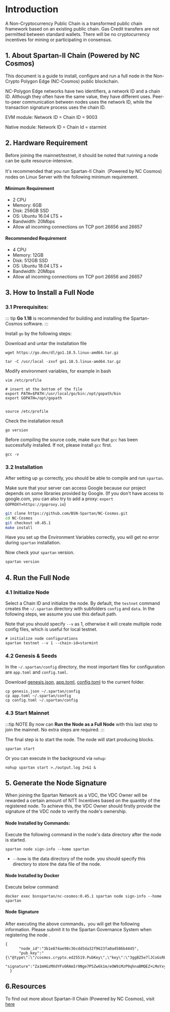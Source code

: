 

# Introduction

A Non-Cryptocurrency Public Chain is a transformed public chain framework based on an existing public chain. Gas Credit transfers are not permitted between standard wallets. There will be no cryptocurrency incentives for mining or participating in consensus.

## 1. About Spartan-II Chain (Powered by NC Cosmos)

This document is a guide to install, configure and run a full node in the Non-Crypto Polygon Edge (NC-Cosmos) public blockchain.

NC-Polygon Edge networks have two identifiers, a network ID and a chain ID. Although they often have the same value, they have different uses. Peer-to-peer communication between nodes uses the network ID, while the transaction signature process uses the chain ID.

EVM module:  Network ID = Chain ID = 9003

Native module:  Network ID = Chain Id = starmint

## 2. Hardware Requirement

Before joining the mainnet/testnet, it should be noted that running a node can be quite resource-intensive.

It's recommended that you run Spartan-II Chain（Powered by NC Cosmos) nodes on Linux Server with the following minimum requirement.

#### Minimum Requirement

- 2 CPU
- Memory: 6GB
- Disk: 256GB SSD
- OS: Ubuntu 16.04 LTS +
- Bandwidth: 20Mbps
- Allow all incoming connections on TCP port 26656 and 26657

#### Recommended Requirement

- 4 CPU
- Memory: 12GB
- Disk: 512GB SSD
- OS: Ubuntu 18.04 LTS +
- Bandwidth: 20Mbps
- Allow all incoming connections on TCP port 26656 and 26657

## 3. How to Install a Full Node

### 3.1 Prerequisites:

::: tip
**Go 1.18** is recommended for building and installing the Spartan-Cosmos software.
:::

Install `go` by the following steps:

Download and untar the installation file

```
wget https://go.dev/dl/go1.18.5.linux-amd64.tar.gz

tar -C /usr/local -zxvf go1.18.5.linux-amd64.tar.gz
```

Modify environment variables, for example in bash

```shell
vim /etc/profile

# insert at the bottom of the file
export PATH=$PATH:/usr/local/go/bin:/opt/gopath/bin
export GOPATH=/opt/gopath


source /etc/profile
```

Check the installation result

```
go version
```
Before compiling the source code, make sure that `gcc` has been successfully installed. If not, please install `gcc` first.

```
gcc -v
```

### 3.2 Installation

After setting up `go` correctly, you should be able to compile and run `spartan`.

Make sure that your server can access Google because our project depends on some libraries provided by Google. (If you don't have access to google.com, you can also try to add a proxy: `export GOPROXY=https://goproxy.io`)

```bash
git clone https://github.com/BSN-Spartan/NC-Cosmos.git
cd NC-Cosmos
git checkout v0.45.1
make install
```

Have you set up the Environment Variables correctly, you will get no error during `spartan` installation.

Now check your `spartan` version.

```bash
spartan version
```




## 4. Run the Full Node

### 4.1 Initialize Node

Select a Chain ID and initialize the node. By default, the `testnet` command creates the `~/.spartan` directory with subfolders `config` and `data`. In the following steps, we assume you use this default path.

Note that you should specify `--v` as 1, otherwise it will create multiple node config files, which is useful for local testnet.

```shell
# initialize node configurations
spartan testnet --v 1 --chain-id=starmint
```

### 4.2 Genesis & Seeds
In the `~/.spartan/config` directory, the most important files for configuration are `app.toml` and `config.toml`.

Download [genesis.json](https://github.com/BSN-Spartan/NC-Cosmos/blob/main/spartan/genesis.json), 
[app.toml](https://github.com/BSN-Spartan/NC-Cosmos/blob/main/spartan/app.toml), 
[config.toml](https://github.com/BSN-Spartan/NC-Cosmos/blob/main/spartan/config.toml) to the current folder.

```
cp genesis.json ~/.spartan/config
cp app.toml ~/.spartan/config
cp config.toml ~/.spartan/config
```

### 4.3 Start Mainnet

:::tip NOTE
By now can **Run the Node as a Full Node** with this last step to join the mainnet. No extra steps are required.
:::

The final step is to start the node. The node will start producing blocks.

```shell
spartan start
```
Or you can execute in the background via `nohup`:

```
nohup spartan start >./output.log 2>&1 &
```

## 5. Generate the Node Signature

When joining the Spartan Network as a VDC, the VDC Owner will be rewarded a certain amount of NTT Incentives based on the quantity of the registered node. To achieve this, the VDC Owner should firstly provide the signature of the VDC node to verify the node's ownership.

####     Node Installed by Commands:

Execute the following command in the node's data directory after the node is started.

```
spartan node sign-info --home spartan
```

* `--home` is the data directory of the node.  you should specify this directory to store the data file of the node.

#### Node Installed by Docker

Execute below command:

  ```
docker exec bsnspartan/nc-cosmos:0.45.1 spartan node sign-info --home spartan 
  ```
#### Node Signature

After executing the above commands，you will get the following information. Please submit it to the Spartan Governance System when registering the node .

```
{
      "node_id":"3b1e874ae98c36cdd5da32f9623fa0a4586b4445",
      "pub_key":"{\"@type\":\"/cosmos.crypto.ed25519.PubKey\",\"key\":\"3ggBZ5e7lJCoGsRE3CdNESSDv1fU8mbGDK4k8oNzJZQ=\"}",
      "signature":"Za1mHGzMXdYFs6RAmIr9Nge7P5Zw6k1m/eOW9iMzP9qhnaBMQEZ+LMoYxy+BqmZuJVxJALs2vKXcMXt5eHLtBQ=="
  }
```



## 6.Resources

To find out more about Spartan-II Chain (Powered by NC Cosmos), visit [here](https://github.com/BSN-Spartan/NC-Cosmos/tree/main/docs)
